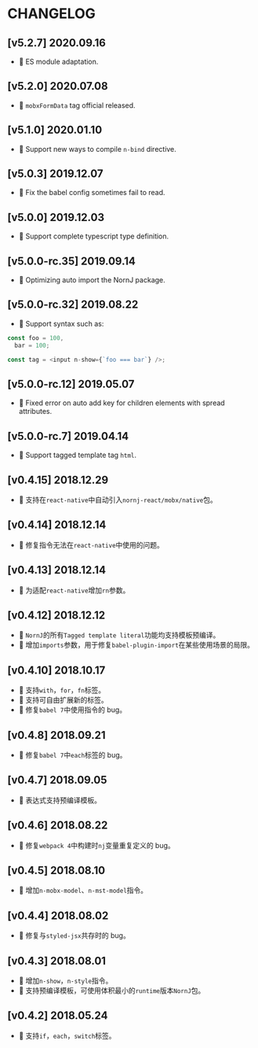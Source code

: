 # CHANGELOG

## [v5.2.7] 2020.09.16

- 🌟 ES module adaptation.

## [v5.2.0] 2020.07.08

- 🌟 `mobxFormData` tag official released.

## [v5.1.0] 2020.01.10

- 🌟 Support new ways to compile `n-bind` directive.

## [v5.0.3] 2019.12.07

- :bug: Fix the babel config sometimes fail to read.

## [v5.0.0] 2019.12.03

- 🚩 Support complete typescript type definition.

## [v5.0.0-rc.35] 2019.09.14

- 🌟 Optimizing auto import the NornJ package.

## [v5.0.0-rc.32] 2019.08.22

- 🌟 Support syntax such as:

```js
const foo = 100,
  bar = 100;

const tag = <input n-show={`foo === bar`} />;
```

## [v5.0.0-rc.12] 2019.05.07

- 🐞 Fixed error on auto add key for children elements with spread attributes.

## [v5.0.0-rc.7] 2019.04.14

- 🌟 Support tagged template tag `html`.

## [v0.4.15] 2018.12.29

- 🌟 支持在`react-native`中自动引入`nornj-react/mobx/native`包。

## [v0.4.14] 2018.12.14

- 🐞 修复指令无法在`react-native`中使用的问题。

## [v0.4.13] 2018.12.14

- 🌟 为适配`react-native`增加`rn`参数。

## [v0.4.12] 2018.12.12

- 🌟 `NornJ`的所有`Tagged template literal`功能均支持模板预编译。
- 🌟 增加`imports`参数，用于修复`babel-plugin-import`在某些使用场景的局限。

## [v0.4.10] 2018.10.17

- 🌟 支持`with`，`for`，`fn`标签。
- 🌟 支持可自由扩展新的标签。
- 🐞 修复`babel 7`中使用指令的 bug。

## [v0.4.8] 2018.09.21

- 🐞 修复`babel 7`中`each`标签的 bug。

## [v0.4.7] 2018.09.05

- 🌟 表达式支持预编译模板。

## [v0.4.6] 2018.08.22

- 🐞 修复`webpack 4`中构建时`nj`变量重复定义的 bug。

## [v0.4.5] 2018.08.10

- 🌟 增加`n-mobx-model`、`n-mst-model`指令。

## [v0.4.4] 2018.08.02

- 🐞 修复与`styled-jsx`共存时的 bug。

## [v0.4.3] 2018.08.01

- 🌟 增加`n-show`，`n-style`指令。
- 🌟 支持预编译模板，可使用体积最小的`runtime`版本`NornJ`包。

## [v0.4.2] 2018.05.24

- 🌟 支持`if`，`each`，`switch`标签。
